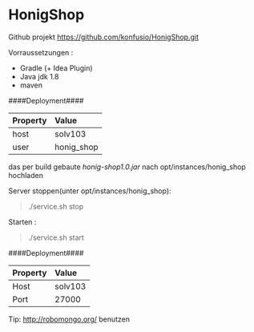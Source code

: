 HonigShop
=========

Github projekt
https://github.com/konfusio/HonigShop.git
 
Vorraussetzungen :

* Gradle (+ Idea Plugin)
* Java jdk 1.8
* maven

####Deployment####

Property| Value
:-----------|:------------
host|  solv103
user|  honig_shop
 
das per build gebaute *honig-shop1.0.jar* nach opt/instances/honig_shop hochladen
 
Server stoppen(unter opt/instances/honig_shop):
> ./service.sh stop
 
Starten :
> ./service.sh start

####Deployment####

Property| Value
:-----------|:------------
Host| solv103
Port|27000

Tip: <http://robomongo.org/> benutzen
